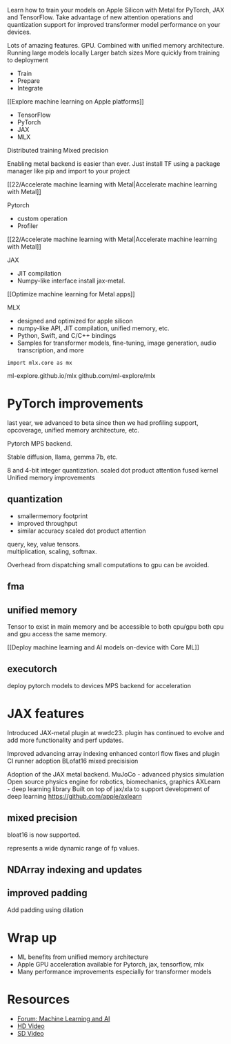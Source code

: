 

Learn how to train your models on Apple Silicon with Metal for PyTorch, JAX and TensorFlow. Take advantage of new attention operations and quantization support for improved transformer model performance on your devices.

Lots of amazing features.  GPU.  Combined with unified memory architecture.  
Running large models locally
Larger batch sizes
More quickly from training to deployment

* Train
* Prepare
* Integrate

[[Explore machine learning on Apple platforms]]

* TensorFlow
* PyTorch
* JAX
* MLX

Distributed training
Mixed precision

Enabling metal backend is easier than ever.  Just install TF using a package manager like pip and import to your project

[[22/Accelerate machine learning with Metal|Accelerate machine learning with Metal]]

Pytorch
* custom operation
* Profiler

[[22/Accelerate machine learning with Metal|Accelerate machine learning with Metal]]

JAX 
* JIT compilation
* Numpy-like interface
install jax-metal.  

[[Optimize machine learning for Metal apps]]

MLX
* designed and optimized for apple silicon
* numpy-like API, JIT compilation, unified memory, etc.
* Python, Swift, and C/C++ bindings
* Samples for transformer models, fine-tuning, image generation, audio transcription, and more

`import mlx.core as mx`

ml-explore.github.io/mlx
github.com/ml-explore/mlx

# PyTorch improvements

last year, we advanced to beta
since then we had profiling support, opcoverage, unified memory architecture, etc.

Pytorch MPS backend.  

Stable diffusion, llama, gemma 7b, etc.

8 and 4-bit integer quantization.
scaled dot product attention fused kernel
Unified memory improvements

## quantization

* smallermemory footprint
* improved throughput
* similar accuracy
scaled dot product attention

query, key, value tensors.  
multiplication, scaling, softmax.

Overhead from dispatching small computations to gpu can be avoided.

## fma

## unified memory

Tensor to exist in main memory and be accessible to both cpu/gpu
both cpu and gpu access the same memory.

[[Deploy machine learning and AI models on-device with Core ML]]

## executorch
deploy pytorch models to devices
MPS backend for acceleration



# JAX features
Introduced JAX-metal plugin at wwdc23.
plugin has continued to evolve and add more functionality and perf updates.

Improved advancing array indexing
enhanced contorl flow
fixes and plugin CI runner adoption
BLofat16 mixed precisision

Adoption of the JAX metal backend.
MuJoCo - advanced physics simulation
Open source physics engine for robotics, biomechanics, graphics
AXLearn - deep learning library
Built on top of jax/xla to support development of deep learning
https://github.com/apple/axlearn

## mixed precision
bloat16 is now supported.

represents a wide dynamic range of fp values.



## NDArray indexing and updates





## improved padding

Add padding using dilation

# Wrap up
* ML benefits from unified memory architecture
* Apple GPU acceleration available for Pytorch, jax, tensorflow, mlx
* Many performance improvements especially for transformer models



# Resources
* [Forum: Machine Learning and AI](https://developer.apple.com/forums/topics/machine-learning-and-ai?cid=vf-a-0010)
* [HD Video](https://devstreaming-cdn.apple.com/videos/wwdc/2024/10160/4/1EF78DEB-091E-49EE-93FE-D764F58D45C2/downloads/wwdc2024-10160_hd.mp4?dl=1)
* [SD Video](https://devstreaming-cdn.apple.com/videos/wwdc/2024/10160/4/1EF78DEB-091E-49EE-93FE-D764F58D45C2/downloads/wwdc2024-10160_sd.mp4?dl=1)

